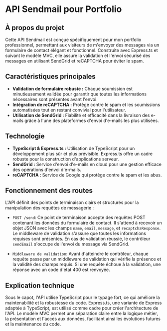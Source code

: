 # API Sendmail pour Portfolio

## À propos du projet
Cette API Sendmail est conçue spécifiquement pour mon portfolio professionnel, permettant aux visiteurs de m'envoyer des messages via un formulaire de contact élégant et fonctionnel. Construite avec Express.ts et suivant le modèle MVC, elle assure la validation et l'envoi sécurisé des messages en utilisant SendGrid et reCAPTCHA pour éviter le spam.

## Caractéristiques principales
- **Validation de formulaire robuste :** Chaque soumission est minutieusement validée pour garantir que toutes les informations nécessaires sont présentes avant l'envoi.
- **Intégration de reCAPTCHA :** Protège contre le spam et les soumissions automatisées tout en restant convivial pour l'utilisateur.
- **Utilisation de SendGrid :** Fiabilité et efficacité dans la livraison des e-mails grâce à l'une des plateformes d'envoi d'e-mails les plus utilisées.

## Technologie
- **TypeScript & Express.ts :** Utilisation de TypeScript pour un développement plus sûr et plus prévisible. Express.ts offre un cadre robuste pour la construction d'applications serveur.
- **SendGrid :** Service d'envoi d'e-mails en cloud pour une gestion efficace des opérations d'envoi d'e-mails.
- **reCAPTCHA :** Service de Google qui protège contre le spam et les abus.

## Fonctionnement des routes

L'API définit des points de terminaison clairs et structurés pour la manipulation des requêtes de messagerie :

- `POST /send`: Ce point de terminaison accepte des requêtes POST contenant les données du formulaire de contact. Il s'attend à recevoir un objet JSON avec les champs `name`, `email`, `message`, et `recaptchaResponse`. Le middleware de validation s'assure que toutes les informations requises sont présentes. En cas de validation réussie, le contrôleur `sendEmail` s'occupe de l'envoi du message via SendGrid.

- `Middleware de validation`: Avant d'atteindre le contrôleur, chaque requête passe par un middleware de validation qui vérifie la présence et la validité des champs requis. Si une requête échoue à la validation, une réponse avec un code d'état 400 est renvoyée.

## Explication technique

Sous le capot, l'API utilise TypeScript pour le typage fort, ce qui améliore la maintenabilité et la robustesse du code. Express.ts, une variante de Express adaptée à TypeScript, est utilisé comme cadre pour créer l'architecture de l'API. Le modèle MVC permet une séparation claire entre la logique métier, la présentation et l'accès aux données, facilitant ainsi les évolutions futures et la maintenance du code.
